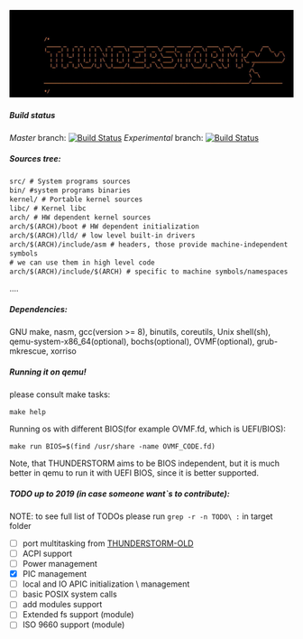 ![THUNDERSTORM_LOGO](boot/TH.jpg)
##### Build status 
*Master* branch:
[![Build Status](https://travis-ci.com/Igor1101/THUNDERSTORM.svg?branch=master)](https://travis-ci.com/Igor1101/THUNDERSTORM)
*Experimental* branch:
[![Build Status](https://travis-ci.com/Igor1101/THUNDERSTORM.svg?branch=experimental)](https://travis-ci.com/Igor1101/THUNDERSTORM)
##### Sources tree:
```
src/ # System programs sources
bin/ #system programs binaries
kernel/ # Portable kernel sources
libc/ # Kernel libc
arch/ # HW dependent kernel sources
arch/$(ARCH)/boot # HW dependent initialization
arch/$(ARCH)/lld/ # low level built-in drivers
arch/$(ARCH)/include/asm # headers, those provide machine-independent symbols
# we can use them in high level code
arch/$(ARCH)/include/$(ARCH) # specific to machine symbols/namespaces
```
....

##### Dependencies:
GNU make,
nasm,
gcc(version >= 8), 
binutils, 
coreutils,
Unix shell(sh),
qemu-system-x86_64(optional),
bochs(optional),
OVMF(optional), 
grub-mkrescue,
xorriso
##### Running it on qemu!
please consult make tasks:
```
make help
```
Running os with different BIOS(for example OVMF.fd, which is UEFI/BIOS):
```
make run BIOS=$(find /usr/share -name OVMF_CODE.fd)
```
Note, that THUNDERSTORM aims to be BIOS independent, 
but it is much better in qemu to run it with UEFI BIOS, since
it is better supported.

##### TODO up to 2019 (in case someone want`s to contribute):
NOTE: to see full list of TODOs please run `grep -r -n TODO\ :` in target folder
- [ ] port multitasking from [THUNDERSTORM-OLD](http://github.com/Igor1101/THUNDERSTORM-OLD)
- [ ] ACPI support 
- [ ] Power management
- [X] PIC management
- [ ] local and IO APIC initialization \ management
- [ ] basic POSIX system calls
- [ ] add modules support
- [ ] Extended fs support (module)
- [ ] ISO 9660 support (module)
